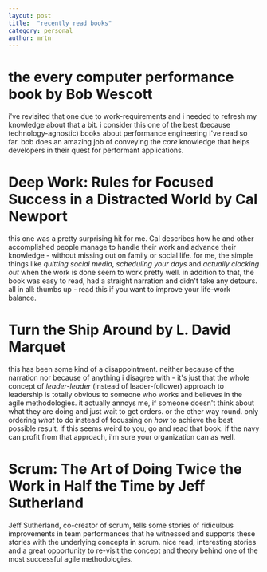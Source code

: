 ```yaml
---
layout: post
title:  "recently read books"
category: personal
author: mrtn
---
```


# the every computer performance book by Bob Wescott

i've revisited that one due to work-requirements and i needed to refresh my knowledge about that a bit. i consider this one of the best (because technology-agnostic) books about performance engineering i've read so far. bob does an amazing job of conveying the *core* knowledge that helps developers in their quest for performant applications. 


# Deep Work: Rules for Focused Success in a Distracted World by Cal Newport 

this one was a pretty surprising hit for me. Cal describes how he and other accomplished people manage to handle their work and advance their knowledge - without missing out on family or social life. for me, the simple things like _quitting social media_, _scheduling your days_ and _actually clocking out_ when the work is done seem to work pretty well. in addition to that, the book was easy to read, had a straight narration and didn't take any detours. all in all: thumbs up - read this if you want to improve your life-work balance.  

# Turn the Ship Around by L. David Marquet

this has been some kind of a disappointment. neither because of the narration nor because of anything i disagree with - it's just that the whole concept of _leader-leader_ (instead of leader-follower) approach to leadership is totally obvious to someone who works and believes in the agile methodologies. it actually annoys me, if someone doesn't think about what they are doing and just wait to get orders. or the other way round. only ordering *what* to do instead of focussing on *how* to achieve the best possible result. if this seems weird to you, go and read that book. if the navy can profit from that approach, i'm sure your organization can as well.

# Scrum: The Art of Doing Twice the Work in Half the Time by Jeff Sutherland

Jeff Sutherland, co-creator of scrum, tells some stories of ridiculous improvements in team performances that he witnessed and supports these stories with the underlying concepts in scrum. nice read, interesting stories and a great opportunity to re-visit the concept and theory behind one of the most successful agile methodologies. 
